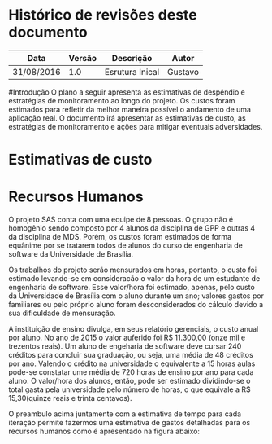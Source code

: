 # Histórico de revisões deste documento

|Data|Versão|Descrição|Autor|
|----|------|---------|-------|
|31/08/2016| 1.0|Esrutura Inical |Gustavo |

#Introdução
O plano a seguir apresenta as estimativas de despêndio e estratégias de monitoramento ao longo do projeto. Os custos foram estimados para refletir da melhor maneira possível o andamento de uma aplicação real. O documento irá apresentar as estimativas de custo, as estratégias de monitoramento e ações para mitigar eventuais adversidades. 

# Estimativas de custo

# Recursos Humanos

O projeto SAS conta com uma equipe de 8 pessoas. O grupo não é homogênio sendo composto por 4 alunos da disciplina de GPP e outras 4 da disciplina de MDS. Porém, os custos foram estimados de forma equânime por se tratarem todos de alunos do curso de engenharia de software da Universidade de Brasília. 

Os trabalhos do projeto serão mensurados em horas, portanto, o custo foi estimado levando-se em consideracão o valor da hora de um estudante de engenharia de software. Esse valor/hora foi estimado, apenas, pelo custo da Universidade de Brasília com o aluno durante um ano; valores gastos por familiares ou pelo próprio aluno foram desconsiderados do cálculo devido a sua dificuldade de mensuração.

A instituição de ensino divulga, em seus relatório gerenciais, o custo anual por aluno. No ano de 2015 o valor auferido foi R$ 11.300,00 (onze mil e trezentos reais). Um aluno de engeharia de software deve cursar 240 créditos para concluir sua graduação, ou seja, uma média de 48 créditos por ano.  Valendo o crédito na universidade o equivalente a 15 horas aulas pode-se constatar ume média de 720 horas de ensino por ano para cada aluno. O valor/hora dos alunos, então, pode ser estimado dividindo-se o total gasta pela universidade pelo número de horas, o que equivale a R$ 15,30(quinze reais e trinta centavos). 

O preambulo acima juntamente com a estimativa de tempo para cada iteração permite fazermos uma estimativa de gastos detalhadas para os recursos humanos como é apresentado na figura abaixo:

